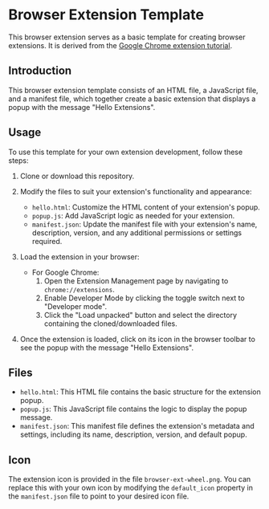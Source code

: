 # Browser Extension Template

This browser extension serves as a basic template for creating browser extensions. It is derived from the [Google Chrome extension tutorial](https://developer.chrome.com/docs/extensions/get-started/tutorial/hello-world).

## Introduction

This browser extension template consists of an HTML file, a JavaScript file, and a manifest file, which together create a basic extension that displays a popup with the message "Hello Extensions".

## Usage

To use this template for your own extension development, follow these steps:

1. Clone or download this repository.
2. Modify the files to suit your extension's functionality and appearance:
   - `hello.html`: Customize the HTML content of your extension's popup.
   - `popup.js`: Add JavaScript logic as needed for your extension.
   - `manifest.json`: Update the manifest file with your extension's name, description, version, and any additional permissions or settings required.

3. Load the extension in your browser:
    - For Google Chrome:
        1. Open the Extension Management page by navigating to `chrome://extensions`.
        2. Enable Developer Mode by clicking the toggle switch next to "Developer mode".
        3. Click the "Load unpacked" button and select the directory containing the cloned/downloaded files.

4. Once the extension is loaded, click on its icon in the browser toolbar to see the popup with the message "Hello Extensions".

## Files

- `hello.html`: This HTML file contains the basic structure for the extension popup.
- `popup.js`: This JavaScript file contains the logic to display the popup message.
- `manifest.json`: This manifest file defines the extension's metadata and settings, including its name, description, version, and default popup.

## Icon

The extension icon is provided in the file `browser-ext-wheel.png`. You can replace this with your own icon by modifying the `default_icon` property in the `manifest.json` file to point to your desired icon file.

